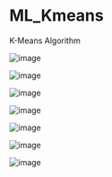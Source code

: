 # ML_Kmeans
K-Means Algorithm
<p align="center">

![image](https://user-images.githubusercontent.com/93954052/161167701-ed48b05e-abb5-4239-9861-93f38e183369.png)

![image](https://user-images.githubusercontent.com/93954052/161167980-d51b57c7-b0c9-467f-95cc-2085f7379565.png)

![image](https://user-images.githubusercontent.com/93954052/161167943-89982ad2-9d76-41f1-965f-8361f9aac9da.png)

![image](https://user-images.githubusercontent.com/93954052/155263045-2d5aa6ad-e10b-44b5-9d1a-0dfdff070268.png)

![image](https://user-images.githubusercontent.com/93954052/161167516-7766a973-e49b-4331-8b2d-2f461879eaed.png)

![image](https://user-images.githubusercontent.com/93954052/161167545-8a0f8bcb-6a92-4a06-b90d-e24938ece2e1.png)

![image](https://user-images.githubusercontent.com/93954052/161167589-4cfbfb77-47e9-4361-8cb8-ea44a800302c.png)

</p>
